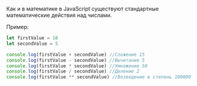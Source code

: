 Как и в математике в JavaScript существуют стандартные математические действия над числами.

Пример:
```JavaScript
let firstValue = 10
let secondValue = 5

console.log(firstValue + secondValue) //Сложение 15
console.log(firstValue - secondValue) //Вычитание 5
console.log(firstValue * secondValue) //Умножение 50
console.log(firstValue / secondValue) //Деление 2
console.log(firstValue ** secondValue) //Возведение в степень 100000
```